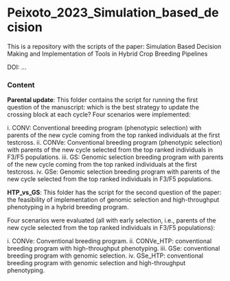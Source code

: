 # Peixoto_2023_Simulation_based_decision

This is a repository with the scripts of the paper: 
Simulation Based Decision Making and Implementation of Tools in Hybrid Crop Breeding Pipelines

DOI: ...


### Content

**Parental update**: This folder contains the script for running the first question of the manuscript: which is the best strategy to update the crossing block at each cycle?
Four scenarios were implemented:

i. CONV: Conventional breeding program (phenotypic selection) with parents of the new cycle coming from the top ranked individuals at the first testcross.
ii. CONVe: Conventional breeding program (phenotypic selection) with parents of the new cycle selected from the top ranked individuals in F3/F5 populations.
iii. GS: Genomic selection breeding program with parents of the new cycle coming from the top ranked individuals at the first testcross.
iv. GSe: Genomic selection breeding program with parents of the new cycle selected from the top ranked individuals in F3/F5 populations.

**HTP_vs_GS**: This folder has the script for the second question of the paper: the feasibility of implementation of genomic selection and high-throughput phenotyping in a hybrid breeding program.

Four scenarios were evaluated (all with early selection, i.e., parents of the new cycle selected from the top ranked individuals in F3/F5 populations):

i. CONVe: Conventional breeding program. 
ii. CONVe_HTP: conventional breeding program with high-throughput phenotyping. 
iii. GSe: conventional breeding program with genomic selection. 
iv. GSe_HTP: conventional breeding program with genomic selection and high-throughput phenotyping.
